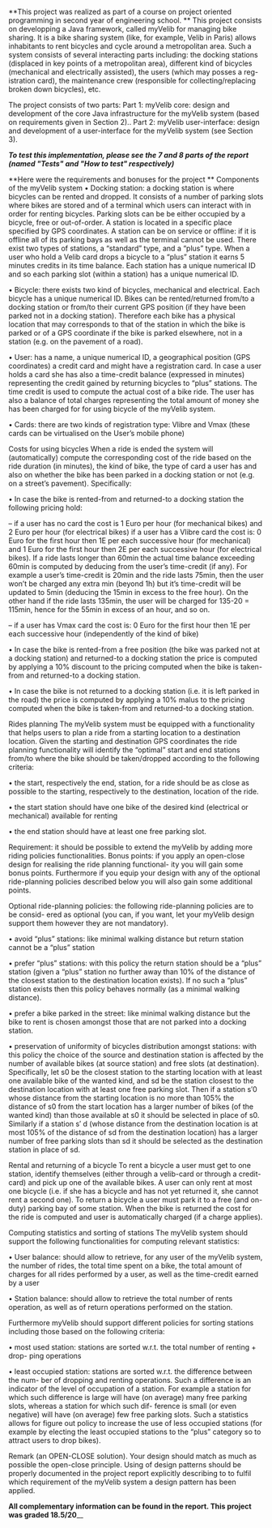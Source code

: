 **This project was realized as part of a course on project oriented programming in second year of engineering school. 
**
This project consists on developping a Java framework, called myVelib for managing bike sharing. 
It is a bike sharing system (like, for example, Velib in Paris) allows inhabitants to rent bicycles
and cycle around a metropolitan area. Such a system consists of several interacting parts
including: the docking stations (displaced in key points of a metropolitan area), different
kind of bicycles (mechanical and electrically assisted), the users (which may posses a reg-
istration card), the maintenance crew (responsible for collecting/replacing broken down
bicycles), etc.

The project consists of two parts:
Part 1: myVelib core: design and development of the core Java infrastructure for the myVelib
system (based on requirements given in Section 2)..
Part 2: myVelib user-interface: design and development of a user-interface for the myVelib
system (see Section 3).

_**To test this implementation, please see the 7 and 8 parts of the report (named "Tests" and "How to test" respectively)**_

**Here were the requirements and bonuses for the project 
**
Components of the myVelib system
• Docking station: a docking station is where bicycles can be rented and dropped. It
consists of a number of parking slots where bikes are stored and of a terminal which
users can interact with in order for renting bicycles. Parking slots can be be either
occupied by a bicycle, free or out-of-order. A station is located in a specific place
specified by GPS coordinates. A station can be on service or offline: if it is offline
all of its parking bays as well as the terminal cannot be used. There exist two types
of stations, a “standard” type, and a “plus” type. When a user who hold a Velib
card drops a bicycle to a “plus” station it earns 5 minutes credits in its time balance.
Each station has a unique numerical ID and so each parking slot (within a station)
has a unique numerical ID.

• Bicycle: there exists two kind of bicycles, mechanical and electrical. Each bicycle
has a unique numerical ID. Bikes can be rented/returned from/to a docking station
or from/to their current GPS position (if they have been parked not in a docking
station). Therefore each bike has a physical location that may corresponds to that of
the station in which the bike is parked or of a GPS coordinate if the bike is parked
elsewhere, not in a station (e.g. on the pavement of a road).

• User: has a name, a unique numerical ID, a geographical position (GPS coordinates)
a credit card and might have a registration card. In case a user holds a card she has
also a time-credit balance (expressed in minutes) representing the credit gained by
returning bicycles to “plus” stations. The time credit is used to compute the actual
cost of a bike ride. The user has also a balance of total charges representing the total
amount of money she has been charged for for using bicycle of the myVelib system.

• Cards: there are two kinds of registration type: Vlibre and Vmax (these cards can
be virtualised on the User’s mobile phone)


Costs for using bicycles
When a ride is ended the system will (automatically) compute the corresponding cost of
the ride based on the ride duration (in minutes), the kind of bike, the type of card a user
has and also on whether the bike has been parked in a docking station or not (e.g. on a
street’s pavement). Specifically:

• In case the bike is rented-from and returned-to a docking station the following pricing
hold:

  – if a user has no card the cost is 1 Euro per hour (for mechanical bikes) and 2
Euro per hour (for electrical bikes)
if a user has a Vlibre card the cost is: 0 Euro for the first hour then 1E per
each successive hour (for mechanical) and 1 Euro for the first hour then 2E per
each successive hour (for electrical bikes). If a ride lasts longer than 60min the
actual time balance exceeding 60min is computed by deducing from the user’s
time-credit (if any). For example a user’s time-credit is 20min and the ride
lasts 75min, then the user won’t be charged any extra min (beyond 1h) but it’s
time-credit will be updated to 5min (deducing the 15min in excess to the free
hour). On the other hand if the ride lasts 135min, the user will be charged for
135-20 = 115min, hence for the 55min in excess of an hour, and so on.

  – if a user has Vmax card the cost is: 0 Euro for the first hour then 1E per each
successive hour (independently of the kind of bike)

• In case the bike is rented-from a free position (the bike was parked not at a docking
station) and returned-to a docking station the price is computed by applying a 10%
discount to the pricing computed when the bike is taken-from and returned-to a
docking station.

• In case the bike is not returned to a docking station (i.e. it is left parked in the road)
the price is computed by applying a 10% malus to the pricing computed when the
bike is taken-from and returned-to a docking station.

Rides planning
The myVelib system must be equipped with a functionality that helps users to plan a ride
from a starting location to a destination location. Given the starting and destination GPS
coordinates the ride planning functionality will identify the “optimal” start and end stations
from/to where the bike should be taken/dropped according to the following criteria:

• the start, respectively the end, station, for a ride should be as close as possible to
the starting, respectively to the destination, location of the ride.

• the start station should have one bike of the desired kind (electrical or mechanical)
available for renting

• the end station should have at least one free parking slot.

Requirement: it should be possible to extend the myVelib by adding more riding policies
functionalities.
Bonus points: if you apply an open-close design for realising the ride planning functional-
ity you will gain some bonus points. Furthermore if you equip your design with any of the
optional ride-planning policies described below you will also gain some additional points.

Optional ride-planning policies: the following ride-planning policies are to be consid-
ered as optional (you can, if you want, let your myVelib design support them however they
are not mandatory).

• avoid “plus” stations: like minimal walking distance but return station cannot be
a “plus” station

• prefer “plus” stations: with this policy the return station should be a “plus”
station (given a “plus” station no further away than 10% of the distance of the
closest station to the destination location exists). If no such a “plus” station exists
then this policy behaves normally (as a minimal walking distance).

• prefer a bike parked in the street: like minimal walking distance but the bike
to rent is chosen amongst those that are not parked into a docking station.

• preservation of uniformity of bicycles distribution amongst stations: with
this policy the choice of the source and destination station is affected by the number
of available bikes (at source station) and free slots (at destination). Specifically, let
s0 be the closest station to the starting location with at least one available bike of the
wanted kind, and sd be the station closest to the destination location with at least
one free parking slot. Then if a station s′0 whose distance from the starting location
is no more than 105% the distance of s0 from the start location has a larger number
of bikes (of the wanted kind) than those available at s0 it should be selected in place
of s0. Similarly if a station s′
d (whose distance from the destination location is at
most 105% of the distance of sd from the destination location) has a larger number
of free parking slots than sd it should be selected as the destination station in place
of sd.

Rental and returning of a bicycle
To rent a bicycle a user must get to one station, identify themselves (either through a velib-card
or through a credit-card) and pick up one of the available bikes. A user can only rent at
most one bicycle (i.e. if she has a bicycle and has not yet returned it, she cannot rent a
second one). To return a bicycle a user must park it to a free (and on-duty) parking bay
of some station. When the bike is returned the cost for the ride is computed and user is
automatically charged (if a charge applies).

Computing statistics and sorting of stations
The myVelib system should support the following functionalities for computing relevant
statistics:

• User balance: should allow to retrieve, for any user of the myVelib system, the
number of rides, the total time spent on a bike, the total amount of charges for all
rides performed by a user, as well as the time-credit earned by a user

• Station balance: should allow to retrieve the total number of rents operation, as
well as of return operations performed on the station.

Furthermore myVelib should support different policies for sorting stations including
those based on the following criteria:

• most used station: stations are sorted w.r.t. the total number of renting + drop-
ping operations

• least occupied station: stations are sorted w.r.t. the difference between the num-
ber of dropping and renting operations. Such a difference is an indicator of the level
of occupation of a station. For example a station for which such difference is large
will have (on average) many free parking slots, whereas a station for which such dif-
ference is small (or even negative) will have (on average) few free parking slots. Such
a statistics allows for figure out policy to increase the use of less occupied stations (for
example by electing the least occupied stations to the “plus” category so to attract
users to drop bikes).

Remark (an OPEN-CLOSE solution). Your design should match as much as possible
the open-close principle. Using of design patterns should be properly documented in the
project report explicitly describing to to fulfil which requirement of the myVelib system a
design pattern has been applied.

**All complementary information can be found in the report. 
This project was graded 18.5/20**__
